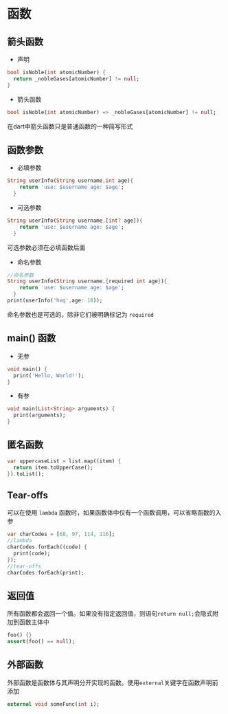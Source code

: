 # 函数



## 箭头函数

- 声明


```dart
bool isNoble(int atomicNumber) {
  return _nobleGases[atomicNumber] != null;
}
```

- 箭头函数

```dart
bool isNoble(int atomicNumber) => _nobleGases[atomicNumber] != null;
```

<note>在dart中箭头函数只是普通函数的一种简写形式</note>



## 函数参数

- 必填参数

```dart
String userInfo(String username,int age){
    return 'use: $username age: $age';
  }
```

- 可选参数

```dart
String userInfo(String username,[int? age]){
    return 'use: $username age: $age';
  }
```

<warning>可选参数必须在必填函数后面</warning>

- 命名参数

```dart
//命名参数
String userInfo(String username,{required int age}){
    return 'use: $username age: $age';
  }
print(userInfo('hxq',age: 18));
```

<note>命名参数也是可选的，除非它们被明确标记为 `required`</note>



## main() 函数

- 无参

```dart
void main() {
  print('Hello, World!');
}
```

- 有参

```dart
void main(List<String> arguments) {
  print(arguments);
}
```



## 匿名函数

```dart
var uppercaseList = list.map((item) {
  return item.toUpperCase();
}).toList();
```



## Tear-offs

可以在使用 `lambda` 函数时，如果函数体中仅有一个函数调用，可以省略函数的入参

```dart
var charCodes = [68, 97, 114, 116];
//lambda
charCodes.forEach((code) {
  print(code);
});
//tear-offs
charCodes.forEach(print);
```



## 返回值

所有函数都会返回一个值。如果没有指定返回值，则语句`return null;`会隐式附加到函数主体中

```dart
foo() {}
assert(foo() == null);
```



## 外部函数

外部函数是函数体与其声明分开实现的函数。使用`external`关键字在函数声明前添加

```dart
external void someFunc(int i);
```

